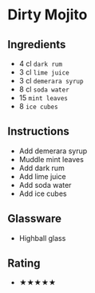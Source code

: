 # Dirty Mojito

## Ingredients
- 4 cl `dark rum`
- 3 cl `lime juice`
- 3 cl `demerara syrup`
- 8 cl `soda water`
- 15 `mint leaves`
- 8 `ice cubes`

## Instructions
- Add demerara syrup
- Muddle mint leaves
- Add dark rum
- Add lime juice
- Add soda water
- Add ice cubes

## Glassware
- Highball glass

## Rating
- ★★★★★